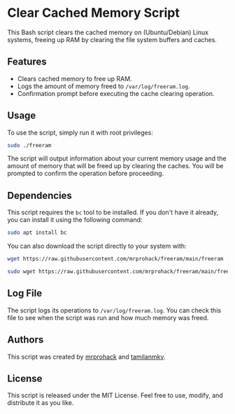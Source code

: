 # Clear Cached Memory Script

This Bash script clears the cached memory on (Ubuntu/Debian) Linux systems, freeing up RAM by clearing the file system buffers and caches.

## Features
- Clears cached memory to free up RAM.
- Logs the amount of memory freed to `/var/log/freeram.log`.
- Confirmation prompt before executing the cache clearing operation.

## Usage
To use the script, simply run it with root privileges:

```sh
sudo ./freeram
```

The script will output information about your current memory usage and the amount of memory that will be freed up by clearing the caches. You will be prompted to confirm the operation before proceeding.

## Dependencies
This script requires the `bc` tool to be installed. If you don't have it already, you can install it using the following command:

```sh
sudo apt install bc
```

You can also download the script directly to your system with:

```sh
wget https://raw.githubusercontent.com/mrprohack/freeram/main/freeram -O /usr/bin/freeram && chmod +x /usr/bin/freeram 
```
```sh
sudo wget https://raw.githubusercontent.com/mrprohack/freeram/main/freeram -O /usr/bin/freeram && sudo chmod +x /usr/bin/freeram 
```
## Log File
The script logs its operations to `/var/log/freeram.log`. You can check this file to see when the script was run and how much memory was freed.

## Authors
This script was created by [mrprohack](https://github.com/mrprohack) and [tamilanmkv](https://github.com/tamilanmkv).

## License
This script is released under the MIT License. Feel free to use, modify, and distribute it as you like.
